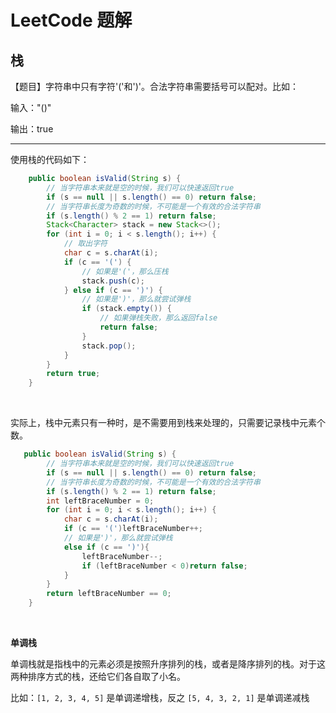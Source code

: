 # LeetCode 题解

## 栈

【题目】字符串中只有字符'('和')'。合法字符串需要括号可以配对。比如：

输入："()"

输出：true

---

使用栈的代码如下：

```java
    public boolean isValid(String s) {
        // 当字符串本来就是空的时候，我们可以快速返回true
        if (s == null || s.length() == 0) return false;
        // 当字符串长度为奇数的时候，不可能是一个有效的合法字符串
        if (s.length() % 2 == 1) return false;
        Stack<Character> stack = new Stack<>();
        for (int i = 0; i < s.length(); i++) {
            // 取出字符
            char c = s.charAt(i);
            if (c == '(') {
                // 如果是'('，那么压栈
                stack.push(c);
            } else if (c == ')') {
                // 如果是')'，那么就尝试弹栈
                if (stack.empty()) {
                    // 如果弹栈失败，那么返回false
                    return false;
                }
                stack.pop();
            }
        }
        return true;
    }
```

<br>

实际上，栈中元素只有一种时，是不需要用到栈来处理的，只需要记录栈中元素个数。

```java
   public boolean isValid(String s) {
        // 当字符串本来就是空的时候，我们可以快速返回true
        if (s == null || s.length() == 0) return false;
        // 当字符串长度为奇数的时候，不可能是一个有效的合法字符串
        if (s.length() % 2 == 1) return false;
        int leftBraceNumber = 0;
        for (int i = 0; i < s.length(); i++) {
            char c = s.charAt(i);
            if (c == '(')leftBraceNumber++;
            // 如果是')'，那么就尝试弹栈
            else if (c == ')'){
                leftBraceNumber--;
                if (leftBraceNumber < 0)return false;
            }
        }
        return leftBraceNumber == 0;
    }
```

<br>

**单调栈**

单调栈就是指栈中的元素必须是按照升序排列的栈，或者是降序排列的栈。对于这两种排序方式的栈，还给它们各自取了小名。

比如：`[1, 2, 3, 4, 5]` 是单调递增栈，反之 `[5, 4, 3, 2, 1]` 是单调递减栈

